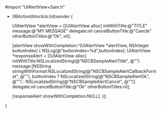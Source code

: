 

#import "UIAlertView+Sam.h"


-  (IBAction)btnclick:(id)sender {

      UIAlertView *alertView = [[UIAlertView alloc] initWithTitle:@"TITLE" message:@"MY MESSAGE" delegate:nil cancelButtonTitle:@"Cancle" otherButtonTitles:@"Ok", nil];
      
      [alertView showWithCompletion:^(UIAlertView *alertView, NSInteger buttonIndex) {
        NSLog(@"buttonIndex=%d",buttonIndex);
        UIAlertView *responseAlert = [[UIAlertView alloc] initWithTitle:NSLocalizedString(@"NSCBSampleAlertTitle", @"") message:[NSString stringWithFormat:NSLocalizedString(@"NSCBSampleAlertCallbackFormat", @""), buttonIndex ? NSLocalizedString(@"NSCBSampleAlertOk", @"") : NSLocalizedString(@"NSCBSampleAlertCancel", @"")]
        delegate:nil cancelButtonTitle:@"Ok" otherButtonTitles:nil];
        
    
      [responseAlert showWithCompletion:NULL];
      }];
      
  }
